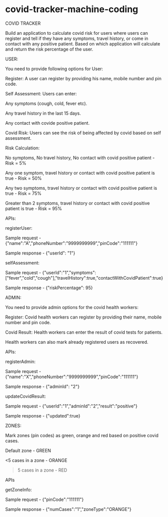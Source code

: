 # covid-tracker-machine-coding

COVID TRACKER

Build an application to calculate covid risk for users where users can register and tell if they have any symptoms, travel history, or come in contact with any positive patient. Based on which application will calculate and return the risk percentage of the user.

USER:

You need to provide following options for User:

Register: A user can register by providing his name, mobile number and pin code.

Self Assessment: Users can enter:

Any symptoms (cough, cold, fever etc).

Any travel history in the last 15 days.

Any contact with covide positive patient.

Covid Risk: Users can see the risk of being affected by covid based on self assessment.

Risk Calculation:

No symptoms, No travel history, No contact with covid positive patient - Risk = 5%

Any one symptom, travel history or contact with covid positive patient is true - Risk = 50%

Any two symptoms, travel history or contact with covid positive patient is true - Risk = 75%

Greater than 2 symptoms, travel history or contact with covid positive patient is true - Risk = 95%

APIs:

registerUser: 

Sample request - {"name":"A","phoneNumber":"9999999999","pinCode":"111111"}

Sample response - {"userId": "1"}

selfAssessment:

Sample request - {"userId":"1","symptoms":["fever","cold","cough"],"travelHistory":true,"contactWithCovidPatient":true}

Sample response - {"riskPercentage": 95}


ADMIN:

You need to provide admin options for the covid health workers:

Register: Covid health workers can register by providing their name, mobile number and pin code.

Covid Result: Health workers can enter the result of covid tests for patients.

Health workers can also mark already registered users as recovered.

APIs:

registerAdmin:

Sample request - {"name":"X","phoneNumber":"9999999999","pinCode":"111111"}

Sample response - {"adminId": "2"}

updateCovidResult:

Sample request - {"userId":"1","adminId":"2","result":"positive"}

Sample response - {"updated":true}


ZONES:

Mark zones (pin codes) as green, orange and red based on positive covid cases.

Default zone - GREEN

<5 cases in a zone - ORANGE

>5 cases in a zone - RED

APIs

getZoneInfo:

Sample request - {"pinCode":"111111"}

Sample response - {"numCases":"1","zoneType":"ORANGE"}
